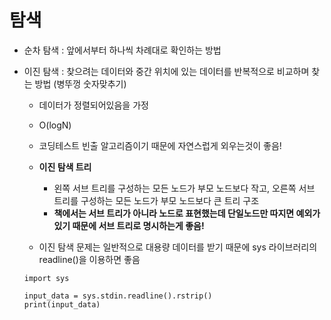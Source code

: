 # 탐색

* 순차 탐색 : 앞에서부터 하나씩 차례대로 확인하는 방법

* 이진 탐색 : 찾으려는 데이터와 중간 위치에 있는 데이터를 반복적으로 비교하며 찾는 방법 (병뚜껑 숫자맞추기)
    * 데이터가 정렬되어있음을 가정
    * O(logN)
    * 코딩테스트 빈출 알고리즘이기 때문에 자연스럽게 외우는것이 좋음!
    
    * **이진 탐색 트리**
        * 왼쪽 서브 트리를 구성하는 모든 노드가 부모 노드보다 작고, 오른쪽 서브 트리를 구성하는 모든 노드가 부모 노드보다 큰 트리 구조
        * **책에서는 서브 트리가 아니라 노드로 표현했는데 단일노드만 따지면 예외가 있기 때문에 서브 트리로 명시하는게 좋음!**
        
    * 이진 탐색 문제는 일반적으로 대용량 데이터를 받기 때문에 sys 라이브러리의 readline()을 이용하면 좋음
    ```
    import sys
    
    input_data = sys.stdin.readline().rstrip()
    print(input_data)
    ```